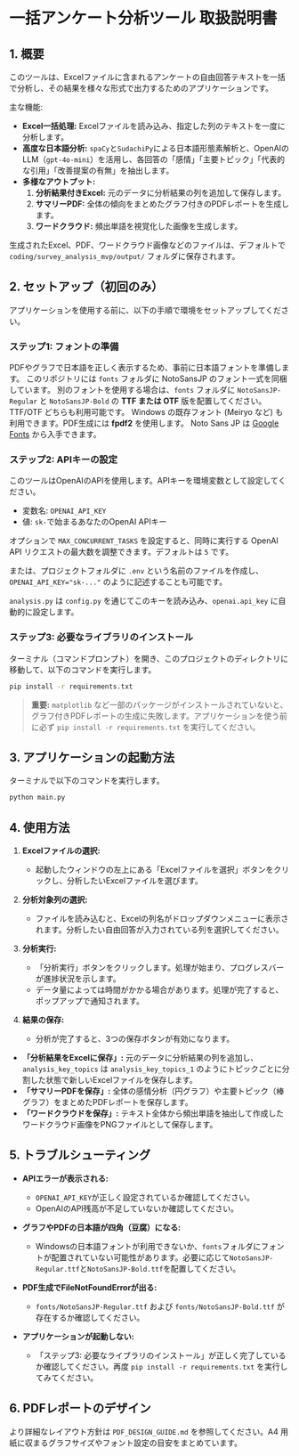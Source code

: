 # 一括アンケート分析ツール 取扱説明書

## 1. 概要

このツールは、Excelファイルに含まれるアンケートの自由回答テキストを一括で分析し、その結果を様々な形式で出力するためのアプリケーションです。

主な機能:
- **Excel一括処理:** Excelファイルを読み込み、指定した列のテキストを一度に分析します。
- **高度な日本語分析:** `spaCy`と`SudachiPy`による日本語形態素解析と、OpenAIのLLM（`gpt-4o-mini`）を活用し、各回答の「感情」「主要トピック」「代表的な引用」「改善提案の有無」を抽出します。
- **多様なアウトプット:**
  1. **分析結果付きExcel:** 元のデータに分析結果の列を追加して保存します。
  2. **サマリーPDF:** 全体の傾向をまとめたグラフ付きのPDFレポートを生成します。
  3. **ワードクラウド:** 頻出単語を視覚化した画像を生成します。

生成されたExcel、PDF、ワードクラウド画像などのファイルは、デフォルトで
`coding/survey_analysis_mvp/output/` フォルダに保存されます。

## 2. セットアップ（初回のみ）

アプリケーションを使用する前に、以下の手順で環境をセットアップしてください。

### ステップ1: フォントの準備

PDFやグラフで日本語を正しく表示するため、事前に日本語フォントを準備します。
このリポジトリには `fonts` フォルダに NotoSansJP のフォント一式を同梱しています。
別のフォントを使用する場合は、`fonts` フォルダに `NotoSansJP-Regular` と `NotoSansJP-Bold` の **TTF または OTF** 版を配置してください。TTF/OTF どちらも利用可能です。
Windows の既存フォント (Meiryo など) も利用できます。PDF生成には **fpdf2** を使用します。
Noto Sans JP は [Google Fonts](https://fonts.google.com/noto/specimen/Noto+Sans+JP) から入手できます。

### ステップ2: APIキーの設定

このツールはOpenAIのAPIを使用します。APIキーを環境変数として設定してください。

- 変数名: `OPENAI_API_KEY`
- 値: `sk-`で始まるあなたのOpenAI APIキー

オプションで `MAX_CONCURRENT_TASKS` を設定すると、同時に実行する
OpenAI API リクエストの最大数を調整できます。デフォルトは `5` です。

または、プロジェクトフォルダに `.env` という名前のファイルを作成し、`OPENAI_API_KEY="sk-..."` のように記述することも可能です。

`analysis.py` は `config.py` を通じてこのキーを読み込み、`openai.api_key`
に自動的に設定します。

### ステップ3: 必要なライブラリのインストール

ターミナル（コマンドプロンプト）を開き、このプロジェクトのディレクトリに移動して、以下のコマンドを実行します。

```bash
pip install -r requirements.txt
```
> **重要:** `matplotlib` など一部のパッケージがインストールされていないと、グラフ付きPDFレポートの生成に失敗します。アプリケーションを使う前に必ず `pip install -r requirements.txt` を実行してください。


## 3. アプリケーションの起動方法

ターミナルで以下のコマンドを実行します。

```bash
python main.py
```

## 4. 使用方法

1. **Excelファイルの選択:**
   - 起動したウィンドウの左上にある「Excelファイルを選択」ボタンをクリックし、分析したいExcelファイルを選びます。

2. **分析対象列の選択:**
   - ファイルを読み込むと、Excelの列名がドロップダウンメニューに表示されます。分析したい自由回答が入力されている列を選択してください。

3. **分析実行:**
   - 「分析実行」ボタンをクリックします。処理が始まり、プログレスバーが進捗状況を示します。
   - データ量によっては時間がかかる場合があります。処理が完了すると、ポップアップで通知されます。

4. **結果の保存:**
   - 分析が完了すると、3つの保存ボタンが有効になります。
  - **「分析結果をExcelに保存」:** 元のデータに分析結果の列を追加し、`analysis_key_topics` は `analysis_key_topics_1` のようにトピックごとに分割した状態で新しいExcelファイルを保存します。
   - **「サマリーPDFを保存」:** 全体の感情分析（円グラフ）や主要トピック（棒グラフ）をまとめたPDFレポートを保存します。
   - **「ワードクラウドを保存」:** テキスト全体から頻出単語を抽出して作成したワードクラウド画像をPNGファイルとして保存します。

## 5. トラブルシューティング

- **APIエラーが表示される:**
  - `OPENAI_API_KEY`が正しく設定されているか確認してください。
  - OpenAIのAPI残高が不足していないか確認してください。

- **グラフやPDFの日本語が四角（豆腐）になる:**
  - Windowsの日本語フォントが利用できないか、`fonts`フォルダにフォントが配置されていない可能性があります。必要に応じて`NotoSansJP-Regular.ttf`と`NotoSansJP-Bold.ttf`を配置してください。
- **PDF生成でFileNotFoundErrorが出る:**
  - `fonts/NotoSansJP-Regular.ttf` および `fonts/NotoSansJP-Bold.ttf` が存在するか確認してください。

- **アプリケーションが起動しない:**
  - 「ステップ3: 必要なライブラリのインストール」が正しく完了しているか確認してください。再度 `pip install -r requirements.txt` を実行してみてください。

## 6. PDFレポートのデザイン
より詳細なレイアウト方針は `PDF_DESIGN_GUIDE.md` を参照してください。A4 用紙に収まるグラフサイズやフォント設定の目安をまとめています。


